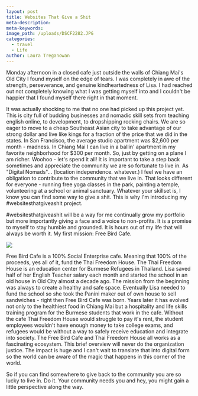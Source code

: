 ```yaml
---
layout: post
title: Websites That Give a Shit
meta-description:
meta-keywords:
image_path: /uploads/DSCF2282.JPG
categories:
  - travel
  - Life
author: Laura Treganowan
---
```



Monday afternoon in a closed cafe just outside the walls of Chiang Mai's Old City I found myself on the edge of tears. I was completely in awe of the strength, perseverance, and genuine kindheartedness of Lisa. I had reached out not completely knowing what I was getting myself into and I couldn't be happier that I found myself there right in that moment.

It was actually shocking to me that no one had picked up this project yet. This is city full of budding businesses and nomadic skill sets from teaching english online, to development, to dropshipping rocking chairs. We are so eager to move to a cheap Southeast Asian city to take advantage of our strong dollar and live like kings for a fraction of the price that we did in the states. In San Francisco, the average studio apartment was $2,600 per month - madness. In Chiang Mai I can live in a ballin' apartment in my favorite neighborhood for $300 per month. So, just by getting on a plane I am richer. Woohoo - let's spend it all! It is important to take a step back sometimes and appreciate the community we are so fortunate to live in. As "Digital Nomads"… (location independence. whatever.) I feel we have an obligation to contribute to the community that we live in. That looks different for everyone - running free yoga classes in the park, painting a temple, volunteering at a school or animal sanctuary. Whatever your skillset is, I know you can find some way to give a shit. This is why I'm introducing my #websitesthatgiveashit project.

#websitesthatgiveashit will be a way for me continually grow my portfolio but more importantly giving a face and a voice to non-profits. It is a promise to myself to stay humble and grounded. It is hours out of my life that will always be worth it. My first mission: Free Bird Cafe.

![](/uploads/versions/dscf2261---x----4896-3264x---.JPG)

Free Bird Cafe is a 100% Social Enterprise cafe. Meaning that 100% of the proceeds, yes all of it, fund the Thai Freedom House. The Thai Freedom House is an education center for Burmese Refugees in Thailand. Lisa saved half of her English Teacher salary each month and started the school in an old house in Old City almost a decade ago. The mission from the beginning was always to create a healthy and safe space. Eventually Lisa needed to fund the school so she took the Panini maker out of own house to sell sandwiches - right then Free Bird Cafe was born. Years later it has evolved not only to the healthiest food in Chiang Mai but a hospitality and life skills training program for the Burmese students that work in the cafe. Without the cafe Thai Freedom House would struggle to pay it's rent, the student employees wouldn't have enough money to take college exams, and refugees would be without a way to safely receive education and integrate into society. The Free Bird Cafe and Thai Freedom House all works as a fascinating ecosystem. This brief overview will never do the organization justice. The impact is huge and I can't wait to translate that into digital form so the world can be aware of the magic that happens in this corner of the world.

So if you can find somewhere to give back to the community you are so lucky to live in. Do it. Your community needs you and hey, you might gain a little perspective along the way.